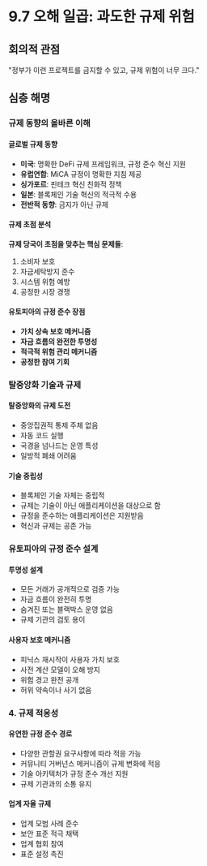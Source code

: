 # 9.7 오해 일곱: 과도한 규제 위험

## 회의적 관점

"정부가 이런 프로젝트를 금지할 수 있고, 규제 위험이 너무 크다."

## 심층 해명

### 규제 동향의 올바른 이해

#### 글로벌 규제 동향

- **미국**: 명확한 DeFi 규제 프레임워크, 규정 준수 혁신 지원
- **유럽연합**: MiCA 규정이 명확한 지침 제공
- **싱가포르**: 핀테크 혁신 친화적 정책
- **일본**: 블록체인 기술 혁신의 적극적 수용
- **전반적 동향**: 금지가 아닌 규제

#### 규제 초점 분석

**규제 당국이 초점을 맞추는 핵심 문제들**:

1. 소비자 보호
2. 자금세탁방지 준수
3. 시스템 위험 예방
4. 공정한 시장 경쟁

#### 유토피아의 규정 준수 장점

- **가치 상속 보호 메커니즘**
- **자금 흐름의 완전한 투명성**
- **적극적 위험 관리 메커니즘**
- **공정한 참여 기회**

### 탈중앙화 기술과 규제

#### 탈중앙화의 규제 도전

- 중앙집권적 통제 주체 없음
- 자동 코드 실행
- 국경을 넘나드는 운영 특성
- 일방적 폐쇄 어려움

#### 기술 중립성

- 블록체인 기술 자체는 중립적
- 규제는 기술이 아닌 애플리케이션을 대상으로 함
- 규정을 준수하는 애플리케이션은 지원받음
- 혁신과 규제는 공존 가능

### 유토피아의 규정 준수 설계

#### 투명성 설계
- 모든 거래가 공개적으로 검증 가능  
- 자금 흐름이 완전히 투명  
- 숨겨진 또는 블랙박스 운영 없음  
- 규제 기관의 검토 용이

#### 사용자 보호 메커니즘
- 피닉스 재시작이 사용자 가치 보호  
- 사전 계산 모델이 오해 방지  
- 위험 경고 완전 공개  
- 허위 약속이나 사기 없음

### 4. 규제 적응성

#### 유연한 규정 준수 경로
- 다양한 관할권 요구사항에 따라 적응 가능  
- 커뮤니티 거버넌스 메커니즘이 규제 변화에 적응  
- 기술 아키텍처가 규정 준수 개선 지원  
- 규제 기관과의 소통 유지

#### 업계 자율 규제
- 업계 모범 사례 준수  
- 보안 표준 적극 채택  
- 업계 협회 참여  
- 표준 설정 촉진